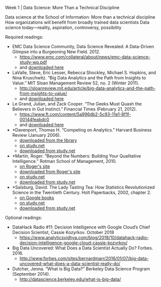 Week 1 | Data Science: More Than a Technical Discipline

Data science at the School of Information: More than a technical discipline
How organizations will benefit from broadly trained data scientists
Data science today—reality, aspiration, controversy, possibility

Required readings:
* EMC Data Science Community, Data Science Revealed: A Data-Driven Glimpse into a Burgeoning New Field. 2012.
  * https://www.emc.com/collateral/about/news/emc-data-science-study-wp.pdf
  * and [downloaded here](./emc-data-science-study-wp.pdf)
* LaValle, Steve, Eric Lesser, Rebecca Shockley, Michael S. Hopkins, and Nina Kruschwitz. “Big Data Analytics and the Path from Insights to Value.” MIT Sloan Management Review 52, no. 2 (Winter 2011).
  * http://sloanreview.mit.edu/article/big-data-analytics-and-the-path-from-insights-to-value/
  * and [downloaded here](./Big%20Data%2C%20Analytics%20and%20the%20Path%20From%20Insights%20to%20Value.pdf)
* Le Grand, Julian, and Zack Cooper. “The Geeks Must Quash the Believers in Gut Instinct.” Financial Times (February 21, 2012).
  * https://www.ft.com/content/5a996db2-5c93-11e1-8f1f-00144feabdc0
  * and [downloaded here](./The%20geeks%20must%20quash%20the%20believers%20in%20gut%20instinct%20%7C%20Financial%20Times.pdf)
* *Davenport, Thomas H. “Competing on Analytics.” Harvard Business Review (January 2006).
  * [downloaded from the library](./COMPETING%20ON%20ANALYTICS.pdf)
  * [on study.net](https://www.study.net/materials/view_mat_2.asp?mat_id=50043065&crs_id=30140272&acs_id=38550493&matOrd=6)
  * [downloaded from study.net](./../Study.net/Competing_on_Analytics.pdf)
* *Martin, Roger. “Beyond the Numbers: Building Your Qualitative Intelligence.” Rotman School of Management, 2010.
  * [on Roger's site](https://rogerlmartin.com/docs/default-source/Articles/business-design/rotman_spring_10_beyond_the_numbers)
  * [downloaded from Roger's site](./rotman_spring_10_beyond_the_numbers.pdf)
  * [on study.net](https://www.study.net/materials/view_mat_2.asp?mat_id=50157727&crs_id=30140272&acs_id=38550494&matOrd=9)
  * [downloaded from study.net](./../Study.net/Beyond_the_Numbers__Building_Your_Qualitative_Intelligence.pdf)
* *Salsburg, David. The Lady Tasting Tea: How Statistics Revolutionized Science in the Twentieth Century. Holt Paperbacks, 2002, chapter 2.
  * [on Google books](https://books.google.com/books?id=i6caLgqCyYEC&pg=PA9&dq=isbn:0716741067&source=gbs_toc_r&cad=4#v=onepage&q&f=false)
  * [on study.net](https://www.study.net/materials/view_mat_2.asp?mat_id=50222963&crs_id=30140272&acs_id=38550495&matOrd=10)
  * [downloaded from study.net](./../Study.net/Salsburg__D__2002__The_Lady_Tasting_Tea__How_Statistics_Revolutionized_Science_in_the_Twen___.pdf)

Optional readings:
* DataHack Radio #11: Decision Intelligence with Google Cloud’s Chief Decision Scientist, Cassie Kozyrkov. October 2018
  * https://www.analyticsvidhya.com/blog/2018/10/datahack-radio-decision-intelligence-google-cloud-cassie-kozyrkov/
* Big Data Uncovered: What Does a Data Scientist Actually Do? Forbes. 2016.
  * http://www.forbes.com/sites/bernardmarr/2016/01/07/big-data-uncovered-what-does-a-data-scientist-really-do/
* Dutcher, Jenna. “What is Big Data?” Berkeley Data Science Program (September 2014).
  * http://datascience.berkeley.edu/what-is-big-data/
